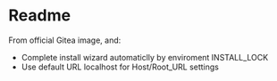 # Readme

From official Gitea image, and: 

- Complete install wizard automaticlly by enviroment INSTALL_LOCK
- Use default URL localhost for Host/Root_URL settings

